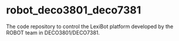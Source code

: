 # robot_deco3801_deco7381
The code repository to control the LexiBot platform developed by the ROBOT team in DECO3801/DECO7381.
